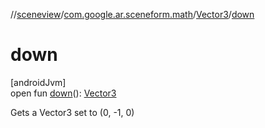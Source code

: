 //[sceneview](../../../index.md)/[com.google.ar.sceneform.math](../index.md)/[Vector3](index.md)/[down](down.md)

# down

[androidJvm]\
open fun [down](down.md)(): [Vector3](index.md)

Gets a Vector3 set to (0, -1, 0)
